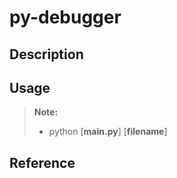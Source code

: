 # py-debugger #
## Description ##

## Usage ##
> **Note:**
>- python [**main.py**] [**filename**]

## Reference ##



